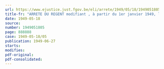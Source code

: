 ```yaml
---
url: https://www.ejustice.just.fgov.be/eli/arrete/1949/05/18/1949051805/justel
title-fr: "ARRETE DU REGENT modifiant , à partir du 1er janvier 1949, le cadre du personnel de l'Administration centrale du Ministère de l'Instruction publique"
date: 1949-05-18
source:
number: 1949051805
page: 888888
case: 1949-05-18/05
publication: 1949-06-27
starts:
modifies:
pdf-original:
pdf-consolidated:
---
```



